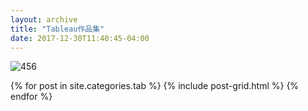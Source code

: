 ```yaml
---
layout: archive
title: "Tableau作品集"
date: 2017-12-30T11:40:45-04:00 
---
```

![456](https://zhongqiuru.github.io/images/456.png)

<div class="tiles">
{% for post in site.categories.tab %}
  {% include post-grid.html %}
{% endfor %}
</div><!-- /.tiles -->